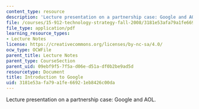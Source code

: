 ```yaml
---
content_type: resource
description: 'Lecture presentation on a partnership case: Google and AOL.'
file: /courses/15-912-technology-strategy-fall-2008/3181e53afa79a1fe66921eb8426c00da_lec_13a.pdf
file_type: application/pdf
learning_resource_types:
- Lecture Notes
license: https://creativecommons.org/licenses/by-nc-sa/4.0/
ocw_type: OCWFile
parent_title: Lecture Notes
parent_type: CourseSection
parent_uid: 09ebf9f5-7f5a-d06e-d51a-df0b2be9ad5d
resourcetype: Document
title: Introduction to Google
uid: 3181e53a-fa79-a1fe-6692-1eb8426c00da
---
```

Lecture presentation on a partnership case: Google and AOL.